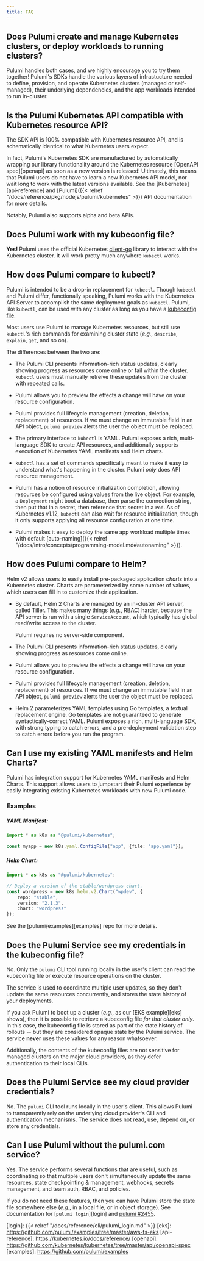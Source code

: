 ```yaml
---
title: FAQ
---
```


## Does Pulumi create and manage Kubernetes clusters, or deploy workloads to running clusters?

Pulumi handles both cases, and we highly encourage you to try them together!
Pulumi's SDKs handle the various layers of infrastucture needed
to define, provision, and operate Kubernetes clusters (managed or self-managed), their underlying
dependencies, and the app workloads intended to run in-cluster.

## Is the Pulumi Kubernetes API compatible with Kubernetes resource API?

The SDK API is 100% compatible with Kubernetes resource API, and is schematically
identical to what Kubernetes users expect.

In fact, Pulumi's Kubernetes SDK are manufactured by automatically wrapping our library functionality around
the Kubernetes resource [OpenAPI spec][openapi] as soon as a new version is released!
Ultimately, this means that Pulumi users do not have to learn a new
Kubernetes API model, nor wait long to work with the latest versions available. See the [Kubernetes][api-reference] and
[Pulumi]({{< relref "/docs/reference/pkg/nodejs/pulumi/kubernetes" >}}) API documentation for more
details.

Notably, Pulumi also supports alpha and beta APIs.

## Does Pulumi work with my kubeconfig file?

**Yes!** Pulumi uses the official Kubernetes [client-go] library to interact
with the Kubernetes cluster. It will work pretty much anywhere `kubectl` works.

## How does Pulumi compare to kubectl?

Pulumi is intended to be a drop-in replacement for `kubectl`. Though `kubectl` and
Pulumi differ, functionally speaking, Pulumi works with
the Kubernetes API Server to accomplish the same deployment goals as
`kubectl`. Pulumi, like `kubectl`, can be used with any cluster as long as you have a [kubeconfig
file][kubeconfig].

Most users use Pulumi to manage Kubernetes resources, but still use `kubectl`'s rich commands for
examining cluster state (_e.g._, `describe`, `explain`, `get`, and so on).

The differences between the two are:

 *  The Pulumi CLI presents information-rich status updates, clearly showing progress as resources
    come online or fail within the cluster. `kubectl` users must manually
    retreive these updates from the cluster with repeated calls.

 *  Pulumi allows you to preview the effects
    a change will have on your resource configuration.

 *  Pulumi provides full lifecycle management (creation, deletion, replacement) of resources. If we must change an immutable
    field in an API object, `pulumi preview` alerts the user the object must be replaced.

 *  The primary interface to `kubectl` is YAML. Pulumi exposes a rich, multi-language SDK to create
    API resources, and additionally supports execution of Kubernetes YAML manifests and Helm charts.

 *  `kubectl` has a set of commands specifically meant to make it easy to understand what's happening
    in the cluster. Pulumi _only_ does API resource management.

 *  Pulumi has a notion of resource initialization completion, allowing resources be configured using
    values from the live object. For example, a `Deployment` might boot a database, then parse the
    connection string, then put that in a secret, then reference that secret in a `Pod`. As of
    Kubernetes v1.12, `kubectl` can also wait for resource initialization, though it only supports
    applying all resource configuration at one time.

 *  Pulumi makes it easy to deploy the same app workload multiple times with default [auto-naming]({{< relref "/docs/intro/concepts/programming-model.md#autonaming" >}}).

## How does Pulumi compare to Helm?

Helm v2 allows users to easily install pre-packaged application *charts* into a Kubernetes
cluster. Charts are parameterized by some number of values, which users can fill in to customize
their application.

 *  By default, Helm 2 Charts are managed by an in-cluster API server, called Tiller. 
    This makes many things (_e.g._, RBAC) harder, because the API server is run
    with a single `ServiceAccount`, which typically has global read/write access to the cluster.

    Pulumi requires no server-side component.

 *  The Pulumi CLI presents information-rich status updates, clearly showing progress as resources
    come online.

 *  Pulumi allows you to preview the effects
    a change will have on your resource configuration.

 *  Pulumi provides full lifecycle management (creation, deletion, replacement) of resources. If we must change an immutable field in
    an API object, `pulumi preview` alerts the user the object must be replaced.

 *  Helm 2 parameterizes YAML templates using Go templates, a textual replacement engine. Go templates
    are not guaranteed to generate syntactically-correct YAML. Pulumi exposes a rich, multi-language
    SDK, with strong typing to catch errors, and a pre-deployment validation step to catch errors
    before you run the program.

## Can I use my existing YAML manifests and Helm Charts?

Pulumi has integration support for Kubernetes YAML manifests and Helm Charts. This
support allows users to jumpstart their Pulumi experience by
easily integrating existing Kubernetes workloads with new Pulumi
code.

### Examples

##### YAML Manifest:

```typescript
import * as k8s as "@pulumi/kubernetes";

const myapp = new k8s.yaml.ConfigFile("app", {file: "app.yaml"});
```

##### Helm Chart:
```typescript
import * as k8s as "@pulumi/kubernetes";

// Deploy a version of the stable/wordpress chart.
const wordpress = new k8s.helm.v2.Chart("wpdev", {
    repo: "stable",
    version: "2.1.3",
    chart: "wordpress"
});
```

See the [pulumi/examples][examples] repo for more details.

## Does the Pulumi Service see my credentials in the kubeconfig file?

No. Only the `pulumi` CLI tool running locally in the user's client can read the kubeconfig file or execute
resource operations on the cluster.

The service is used to coordinate multiple user updates, so they don't update the
same resources concurrently, and stores the state history of your deployments.

If you ask Pulumi to boot up a cluster (_e.g._, as our [EKS example][eks] shows), then it is
possible to retrieve a kubeconfig file _for that cluster only_. In this case, the kubeconfig file is
stored as part of the state history of rollouts -- but they are considered opaque state by the
Pulumi service. The service **never** uses these values for any reason whatsoever.

Additionally, the contents of the kubeconfig files are not sensitive for managed clusters
on the major cloud providers, as they defer authentication to their local CLIs.

## Does the Pulumi Service see my cloud provider credentials?

No. The `pulumi` CLI tool runs locally in the user's client. This allows
Pulumi to transparently rely on the underlying cloud provider's CLI and authentication
mechanisms. The service does not read, use, depend on, or store any credentials.

## Can I use Pulumi without the pulumi.com service?

Yes. The service performs several functions that are useful, such as coordinating so that
multiple users don't simultaneously update the same resources, state
checkpointing & management, webhooks, secrets management, and team auth, RBAC,
and policies.

If you do not need these features, then you can have Pulumi store the state file somewhere
else (_e.g._, in a local file, or in object storage). See documentation for [`pulumi login`][login] and [pulumi #2455](https://github.com/pulumi/pulumi/pull/2455).

[kubeconfig]: https://kubernetes.io/docs/concepts/configuration/organize-cluster-access-kubeconfig/
[client-go]: https://github.com/kubernetes/client-go
[login]: {{< relref "/docs/reference/cli/pulumi_login.md" >}}
[eks]: https://github.com/pulumi/examples/tree/master/aws-ts-eks
[api-reference]: https://kubernetes.io/docs/reference/
[openapi]: https://github.com/kubernetes/kubernetes/tree/master/api/openapi-spec
[examples]: https://github.com/pulumi/examples
